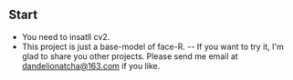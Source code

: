 ## Start
* You need to insatll cv2.
* This project is just a base-model of face-R.
--
If you want to try it, I'm glad to share you other projects. Please send me email at dandelionatcha@163.com if you like.